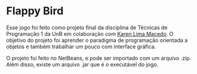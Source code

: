 # Flappy Bird
 
Esse jogo foi feito como projeto final da disciplina de Técnicas de Programação 1 da UnB em colaboração com [Karen Lima Macedo](https://github.com/karenlimacdo). O objetivo do projeto foi aprender o paradigma de programação orientada a objetos e também trabalhar um pouco com interface gráfica.

O projeto foi feito no NetBeans, e pode ser importado com um arquivo .zip. Além disso, existe um arquivo .jar que é o executável do jogo.
